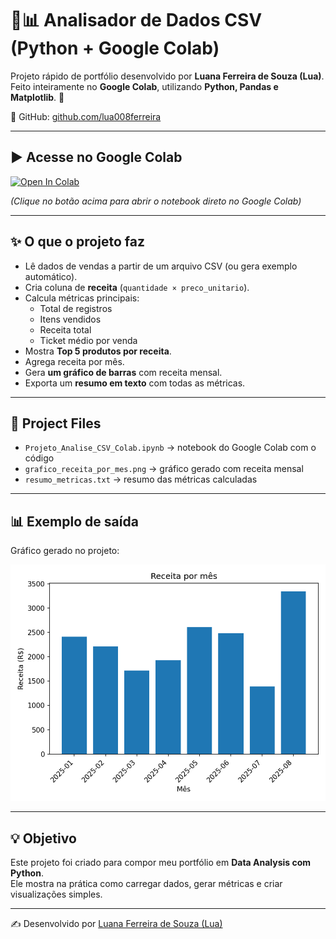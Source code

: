 # 🐍📊 Analisador de Dados CSV (Python + Google Colab)

Projeto rápido de portfólio desenvolvido por **Luana Ferreira de Souza (Lua)**.  
Feito inteiramente no **Google Colab**, utilizando **Python, Pandas e Matplotlib**. 🚀  

🔗 GitHub: [github.com/lua008ferreira](https://github.com/lua008ferreira)  

---

## ▶️ Acesse no Google Colab
[![Open In Colab](https://colab.research.google.com/assets/colab-badge.svg)](https://colab.research.google.com/github/lua008ferreira/Python-Analisar-CVS/blob/main/Projeto_Analise_CSV_Colab.ipynb)

*(Clique no botão acima para abrir o notebook direto no Google Colab)*

---

## ✨ O que o projeto faz
- Lê dados de vendas a partir de um arquivo CSV (ou gera exemplo automático).
- Cria coluna de **receita** (`quantidade × preco_unitario`).
- Calcula métricas principais:
  - Total de registros
  - Itens vendidos
  - Receita total
  - Ticket médio por venda
- Mostra **Top 5 produtos por receita**.
- Agrega receita por mês.
- Gera **um gráfico de barras** com receita mensal.
- Exporta um **resumo em texto** com todas as métricas.

---

## 📂 Project Files
- `Projeto_Analise_CSV_Colab.ipynb` → notebook do Google Colab com o código  
- `grafico_receita_por_mes.png` → gráfico gerado com receita mensal  
- `resumo_metricas.txt` → resumo das métricas calculadas  

---

## 📊 Exemplo de saída
Gráfico gerado no projeto:  

![Exemplo de gráfico](grafico_receita_por_mes.png)

---

## 💡 Objetivo
Este projeto foi criado para compor meu portfólio em **Data Analysis com Python**.  
Ele mostra na prática como carregar dados, gerar métricas e criar visualizações simples.  

---
✍️ Desenvolvido por [Luana Ferreira de Souza (Lua)](https://github.com/lua008ferreira)
